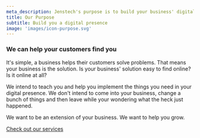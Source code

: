 ```yaml
---
meta_description: Jenstech's purpose is to build your business' digital presence.
title: Our Purpose
subtitle: Build you a digital presence
image: 'images/icon-purpose.svg'
---
```

<h3 class="lead">We can help your customers find you</h3>

It's simple, a business helps their customers solve problems. That means your business is the solution. Is your business' solution easy to find online? Is it online at all?

We intend to teach you and help you implement the things you need in your digital presence. We don't intend to come into your business, change a bunch of things and then leave while your wondering what the heck just happened.

We want to be an extension of your business. We want to help you grow.

<a class="btn-primary" href="/services">Check out our services</a>
